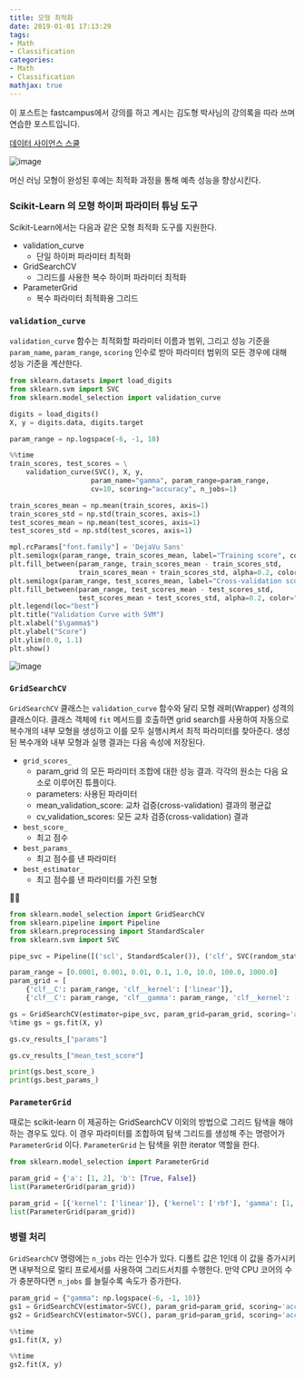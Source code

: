```yaml
---
title: 모형 최적화
date: 2019-01-01 17:13:29
tags:
- Math
- Classification
categories:
- Math
- Classification
mathjax: true
---
```


이 포스트는 fastcampus에서 강의를 하고 계시는 김도형 박사님의 강의록을 따라 쓰며 연습한 포스트입니다.

[데이터 사이언스 스쿨](https://datascienceschool.net/view-notebook/661128713b654edc928ecb455a826b1d/)

![image](https://user-images.githubusercontent.com/17154958/50571272-33da5b00-0de9-11e9-9575-8c60326e8bb9.png)



머신 러닝 모형이 완성된 후에는 최적화 과정을 통해 예측 성능을 향상시킨다.

### Scikit-Learn 의 모형 하이퍼 파라미터 튜닝 도구

Scikit-Learn에서는 다음과 같은 모형 최적화 도구를 지원한다.

- validation_curve
  - 단일 하이퍼 파라미터 최적화
- GridSearchCV
  - 그리드를 사용한 복수 하이퍼 파라미터 최적화
- ParameterGrid
  - 복수 파라미터 최적화용 그리드



### `validation_curve` 

`validation_curve` 함수는 최적화할 파라미터 이름과 범위, 그리고 성능 기준을 `param_name`, `param_range`, `scoring` 인수로 받아 파라미터 범위의 모든 경우에 대해 성능 기준을 계산한다.

```python
from sklearn.datasets import load_digits
from sklearn.svm import SVC
from sklearn.model_selection import validation_curve

digits = load_digits()
X, y = digits.data, digits.target

param_range = np.logspace(-6, -1, 10)
```



```python
%%time
train_scores, test_scores = \
	validation_curve(SVC(), X, y,
                    param_name="gamma", param_range=param_range,
                    cv=10, scoring="accuracy", n_jobs=1)
```



```python
train_scores_mean = np.mean(train_scores, axis=1)
train_scores_std = np.std(train_scores, axis=1)
test_scores_mean = np.mean(test_scores, axis=1)
test_scores_std = np.std(test_scores, axis=1)

mpl.rcParams["font.family"] = 'DejaVu Sans'
plt.semilogx(param_range, train_scores_mean, label="Training score", color="r")
plt.fill_between(param_range, train_scores_mean - train_scores_std,
                 train_scores_mean + train_scores_std, alpha=0.2, color="r")
plt.semilogx(param_range, test_scores_mean, label="Cross-validation score", color="g")
plt.fill_between(param_range, test_scores_mean - test_scores_std,
                 test_scores_mean + test_scores_std, alpha=0.2, color="g")
plt.legend(loc="best")
plt.title("Validation Curve with SVM")
plt.xlabel("$\gamma$")
plt.ylabel("Score")
plt.ylim(0.0, 1.1)
plt.show()
```

![image](https://user-images.githubusercontent.com/17154958/50571288-99c6e280-0de9-11e9-987b-74a488da75ad.png)



### `GridSearchCV`

`GridSearchCV` 클래스는 `validation_curve` 함수와 달리 모형 래퍼(Wrapper) 성격의 클래스이다.  클래스 객체에 `fit` 메서드를 호출하면 grid search를 사용하여 자동으로 복수개의 내부 모형을 생성하고 이를 모두 실행시켜서 최적 파라미터를 찾아준다. 생성된 복수개와 내부 모형과 실행 결과는 다음 속성에 저장된다.

- `grid_scores_`
  - param_grid 의 모든 파라미터 조합에 대한 성능 결과. 각각의 원소는 다음 요소로 이루어진 튜플이다.
  - parameters: 사용된 파라미터
  - mean_validation_score: 교차 검증(cross-validation) 결과의 평균값
  - cv_validation_scores: 모든 교차 검증(cross-validation) 결과
- `best_score_`
  - 최고 점수
- `best_params_`
  - 최고 점수를 낸 파라미터
- `best_estimator_`
  - 최고 점수를 낸 파라미터를 가진 모형



```python
from sklearn.model_selection import GridSearchCV
from sklearn.pipeline import Pipeline
from sklearn.preprocessing import StandardScaler
from sklearn.svm import SVC

pipe_svc = Pipeline([('scl', StandardScaler()), ('clf', SVC(random_state=1))])

param_range = [0.0001, 0.001, 0.01, 0.1, 1.0, 10.0, 100.0, 1000.0]
param_grid = [
    {'clf__C': param_range, 'clf__kernel': ['linear']},
    {'clf__C': param_range, 'clf__gamma': param_range, 'clf__kernel': ['rbf']}]

gs = GridSearchCV(estimator=pipe_svc, param_grid=param_grid, scoring='accuracy', cv=10, n_jobs=1)
%time gs = gs.fit(X, y)
```



```python
gs.cv_results_["params"]
```



```python
gs.cv_results_["mean_test_score"]
```



```python
print(gs.best_score_)
print(gs.best_params_)
```



### `ParameterGrid`

때로는 scikit-learn 이 제공하는 GridSearchCV 이외의 방법으로 그리드 탐색을 해야하는 경우도 있다. 이 경우 파라미터를 조합하여 탐색 그리드를 생성해 주는 명령어가 `ParameterGrid` 이다. `ParameterGrid` 는 탐색을 위한 iterator 역할을 한다.



```python
from sklearn.model_selection import ParameterGrid
```



```python
param_grid = {'a': [1, 2], 'b': [True, False]}
list(ParameterGrid(param_grid))
```



```python
param_grid = [{'kernel': ['linear']}, {'kernel': ['rbf'], 'gamma': [1, 10]}]
list(ParameterGrid(param_grid))
```



### 병렬 처리

`GridSearchCV` 명령에는 `n_jobs` 라는 인수가 있다. 디폴트 값은 1인데 이 값을 증가시키면 내부적으로 멀티 프로세서를 사용하여 그리드서치를 수행한다. 만약 CPU 코어의 수가 충분하다면 `n_jobs` 를 늘릴수록 속도가 증가한다.

```python
param_grid = {"gamma": np.logspace(-6, -1, 10)}
gs1 = GridSearchCV(estimator=SVC(), param_grid=param_grid, scoring='accuracy', cv=5, n_jobs=1)
gs2 = GridSearchCV(estimator=SVC(), param_grid=param_grid, scoring='accuracy', cv=5, n_jobs=2)
```



```python
%%time
gs1.fit(X, y)
```



```python
%%time
gs2.fit(X, y)
```




